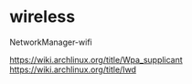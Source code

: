 
# wireless
NetworkManager-wifi

https://wiki.archlinux.org/title/Wpa_supplicant
https://wiki.archlinux.org/title/Iwd
